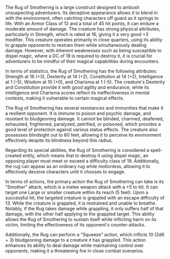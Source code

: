 The Rug of Smothering is a large construct designed to ambush unsuspecting adventurers. Its deceptive appearance allows it to blend in with the environment, often catching characters off guard as it springs to life. With an Armor Class of 12 and a total of 45 hit points, it can endure a moderate amount of damage. The creature has strong physical attributes, particularly in Strength, which is rated at 16, giving it a very good +3 modifier. This creature operates primarily in close quarters, using its ability to grapple opponents to restrain them while simultaneously dealing damage. However, with inherent weaknesses such as being susceptible to dispel magic, where a DC of 19 is required to destroy it, it is crucial for adventurers to be mindful of their magical capabilities during encounters.

In terms of statistics, the Rug of Smothering has the following attributes: Strength at 16 (+3), Dexterity at 14 (+2), Constitution at 14 (+2), Intelligence at 1 (-5), Wisdom at 10 (+0), and Charisma at 1 (-5). The creature's Dexterity and Constitution provide it with good agility and endurance, while its intelligence and Charisma scores reflect its ineffectiveness in mental contests, making it vulnerable to certain magical effects.

The Rug of Smothering has several resistances and immunities that make it a resilient opponent. It is immune to poison and psychic damage, and resistant to bludgeoning damage. It cannot be blinded, charmed, deafened, exhausted, frightened, paralyzed, petrified, or poisoned, which provides a good level of protection against various status effects. The creature also possesses blindsight out to 60 feet, allowing it to perceive its environment effectively despite its blindness beyond this radius.

Regarding its special abilities, the Rug of Smothering is considered a spell-created entity, which means that to destroy it using dispel magic, an opposing player must meet or exceed a difficulty class of 19. Additionally, the rug can appear as an ordinary rug while motionless, allowing it to effectively deceive characters until it chooses to engage.

In terms of actions, the primary action the Rug of Smothering can take is its "Smother" attack, which is a melee weapon attack with a +5 to hit. It can target one Large or smaller creature within its reach (5 feet). Upon a successful hit, the targeted creature is grappled with an escape difficulty of 13. While the creature is grappled, it is restrained and unable to breathe. Notably, if the Rug takes damage while grappling, it only suffers half of that damage, with the other half applying to the grappled target. This ability allows the Rug of Smothering to sustain itself while inflicting harm on its victim, limiting the effectiveness of its opponent's counter-attacks.

Additionally, the Rug can perform a "Squeeze" action, which inflicts 10 (2d6 + 3) bludgeoning damage to a creature it has grappled. This action enhances its ability to deal damage while maintaining control over opponents, making it a threatening foe in close combat scenarios.